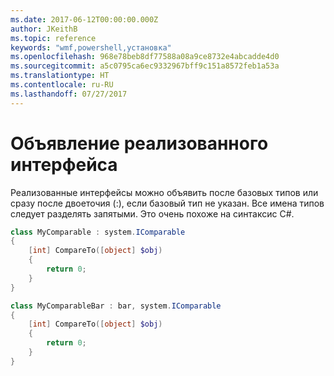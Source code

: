```yaml
---
ms.date: 2017-06-12T00:00:00.000Z
author: JKeithB
ms.topic: reference
keywords: "wmf,powershell,установка"
ms.openlocfilehash: 968e78beb8df77588a08a9ce8732e4abcadde4d0
ms.sourcegitcommit: a5c0795ca6ec9332967bff9c151a8572feb1a53a
ms.translationtype: HT
ms.contentlocale: ru-RU
ms.lasthandoff: 07/27/2017
---
```

# <a name="declare-implemented-interface"></a>Объявление реализованного интерфейса

Реализованные интерфейсы можно объявить после базовых типов или сразу после двоеточия (:), если базовый тип не указан. Все имена типов следует разделять запятыми. Это очень похоже на синтаксис C#.

```powershell
class MyComparable : system.IComparable
{
    [int] CompareTo([object] $obj)
    {
        return 0;
    }
}

class MyComparableBar : bar, system.IComparable
{
    [int] CompareTo([object] $obj)
    {
        return 0;
    }
}
```

